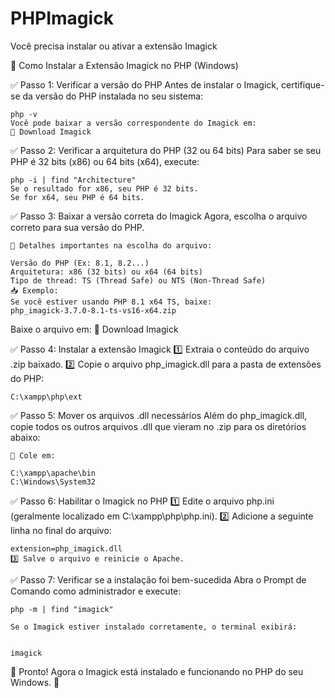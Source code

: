 # PHPImagick
Você precisa instalar ou ativar a extensão Imagick



📌 Como Instalar a Extensão Imagick no PHP (Windows)

✅ Passo 1: Verificar a versão do PHP
Antes de instalar o Imagick, certifique-se da versão do PHP instalada no seu sistema:
	
	php -v
	Você pode baixar a versão correspondente do Imagick em:
	🔗 Download Imagick



✅ Passo 2: Verificar a arquitetura do PHP (32 ou 64 bits)
Para saber se seu PHP é 32 bits (x86) ou 64 bits (x64), execute:


	php -i | find "Architecture"
	Se o resultado for x86, seu PHP é 32 bits.
	Se for x64, seu PHP é 64 bits.


✅ Passo 3: Baixar a versão correta do Imagick
Agora, escolha o arquivo correto para sua versão do PHP.

	🔹 Detalhes importantes na escolha do arquivo:

	Versão do PHP (Ex: 8.1, 8.2...)
	Arquitetura: x86 (32 bits) ou x64 (64 bits)
	Tipo de thread: TS (Thread Safe) ou NTS (Non-Thread Safe)
	📥 Exemplo:
	Se você estiver usando PHP 8.1 x64 TS, baixe:
	php_imagick-3.7.0-8.1-ts-vs16-x64.zip

Baixe o arquivo em:
🔗 Download Imagick






✅ Passo 4: Instalar a extensão Imagick
	1️⃣ Extraia o conteúdo do arquivo .zip baixado.
	2️⃣ Copie o arquivo php_imagick.dll para a pasta de extensões do PHP:


	C:\xampp\php\ext



✅ Passo 5: Mover os arquivos .dll necessários
	Além do php_imagick.dll, copie todos os outros arquivos .dll que vieram 	no .zip para os diretórios abaixo:

	📂 Cole em:

	C:\xampp\apache\bin
	C:\Windows\System32



✅ Passo 6: Habilitar o Imagick no PHP
	1️⃣ Edite o arquivo php.ini (geralmente localizado em C:\xampp\php\php.ini).
	2️⃣ Adicione a seguinte linha no final do arquivo:


	extension=php_imagick.dll
	3️⃣ Salve o arquivo e reinicie o Apache.



✅ Passo 7: Verificar se a instalação foi bem-sucedida
Abra o Prompt de Comando como administrador e execute:

	php -m | find "imagick"

	Se o Imagick estiver instalado corretamente, o terminal exibirá:


	imagick
🎉 Pronto! Agora o Imagick está instalado e funcionando no PHP do seu Windows. 🚀

